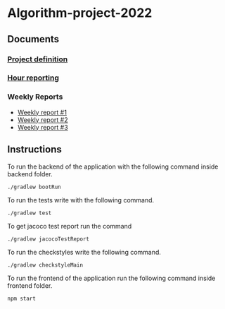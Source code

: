 <h1>Algorithm-project-2022</h1>

<h2>Documents</h2>

### [Project definition](https://github.com/Branuz/Algorithm-project-2022/blob/main/documentation/project_definition.md)
### [Hour reporting](https://github.com/Branuz/Algorithm-project-2022/blob/main/documentation/hour_reporting.md)

### Weekly Reports

* [Weekly report #1](https://github.com/Branuz/Algorithm-project-2022/blob/main/documentation/progress_report_week_1.md)
* [Weekly report #2](https://github.com/Branuz/Algorithm-project-2022/blob/main/documentation/progress_report_week_2.md)
* [Weekly report #3](https://github.com/Branuz/Algorithm-project-2022/blob/main/documentation/progress_report_week_3.md)

<h2>Instructions</h2>

To run the backend of the application with the following command inside backend folder.

```
./gradlew bootRun
```

To run the tests write with the following command.
  
```
./gradlew test
```
To get jacoco test report run the command

```
./gradlew jacocoTestReport
```

To run the checkstyles write the following command.

```
./gradlew checkstyleMain
```

To run the frontend of the application run the following command inside frontend folder.

```
npm start
```